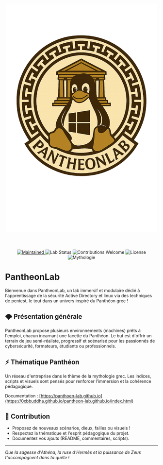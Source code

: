 <div align="center">
  <h1>
    <img alt="PantheonLab Logo" src="assets/pantheonlab.png" width="500" />
  </h1>
  <br>
</div>

<p align="center">
  <a href="https://github.com/bbuddha/vulnad">
    <img alt="Maintained" src="https://img.shields.io/badge/maintained-yes-brightgreen?style=flat-square">
  </a>
  <img alt="Lab Status" src="https://img.shields.io/badge/lab-Active-blue?style=flat-square">
  <img alt="Contributions Welcome" src="https://img.shields.io/badge/contributions-welcome-orange?style=flat-square">
  <img alt="License" src="https://img.shields.io/badge/license-MIT-blue?style=flat-square">
  <img alt="Mythologie" src="https://img.shields.io/badge/thème-Mythologie%20grecque-yellow?style=flat-square">
</p>

# PantheonLab 

Bienvenue dans PantheonLab, un lab immersif et modulaire dédié à l'apprentissage de la sécurité Active Directory et linux via des techniques de pentest, le tout dans un univers inspiré du Panthéon grec !

## 🌩️ Présentation générale
PantheonLab propose plusieurs environnements (machines) prêts à l'emploi, chacun incarnant une facette du Panthéon. Le but est d'offrir un terrain de jeu semi-réaliste, progressif et scénarisé pour les passionnés de cybersécurité, formateurs, étudiants ou professionnels.

## ⚡ Thématique Panthéon
Un réseau d'entreprise dans le thème de la mythologie grec. Les indices, scripts et visuels sont pensés pour renforcer l'immersion et la cohérence pédagogique.

Documentation : [https://panthoen-lab.github.io](https://0xbbuddha.github.io/pantheon-lab.github.io/index.html)

## 🧩 Contribution
- Proposez de nouveaux scénarios, dieux, failles ou visuels !
- Respectez la thématique et l'esprit pédagogique du projet.
- Documentez vos ajouts (README, commentaires, scripts).

---

*Que la sagesse d'Athéna, la ruse d'Hermès et la puissance de Zeus t'accompagnent dans ta quête !* 
